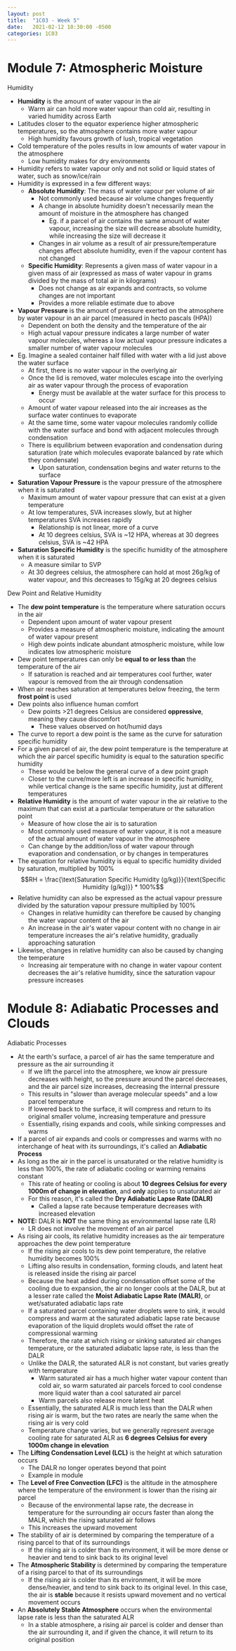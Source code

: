 ```yaml
---
layout: post
title:  "1C03 - Week 5"
date:   2021-02-12 10:30:00 -0500
categories: 1C03
---
```


Module 7: Atmospheric Moisture
===

Humidity
- **Humidity** is the amount of water vapour in the air
    - Warm air can hold more water vapour than cold air, resulting in varied humidity across Earth
- Latitudes closer to the equator experience higher atmospheric temperatures, so the atmosphere contains more water vapour
    - High humidity favours growth of lush, tropical vegetation
- Cold temperature of the poles results in low amounts of water vapour in the atmosphere
    - Low humidity makes for dry environments
- Humidity refers to water vapour only and not solid or liquid states of water, such as snow/ice/rain
- Humidity is expressed in a few different ways:
    - **Absolute Humidity**: The mass of water vapour per volume of air
        - Not commonly used because air volume changes frequently
        - A change in absolute humidity doesn't necessarily mean the amount of moisture in the atmosphere has changed
            - Eg. if a parcel of air contains the same amount of water vapour, increasing the size will decrease absolute humidity, while increasing the size will decrease it
        - Changes in air volume as a result of air pressure/temperature changes affect absolute humidity, even if the vapour content has not changed
    - **Specific Humidity**: Represents a given mass of water vapour in a given mass of air (expressed as mass of water vapour in grams divided by the mass of total air in kilograms)
        - Does not change as air expands and contracts, so volume changes are not important
        - Provides a more reliable estimate due to above
- **Vapour Pressure** is the amount of pressure exerted on the atmosphere by water vapour in an air parcel (measured in hecto pascals (HPA))
    - Dependent on both the density and the temperature of the air
    - High actual vapour pressure indicates a large number of water vapour molecules, whereas a low actual vapour pressure indicates a smaller number of water vapour molecules 
- Eg. Imagine a sealed container half filled with water with a lid just above the water surface
    - At first, there is no water vapour in the overlying air
    - Once the lid is removed, water molecules escape into the overlying air as water vapour through the process of evaporation
        - Energy must be available at the water surface for this process to occur
    - Amount of water vapour released into the air increases as the surface water continues to evaporate
    - At the same time, some water vapour molecules randomly collide with the water surface and bond with adjacent molecules through condensation
    - There is equilibrium between evaporation and condensation during saturation (rate which molecules evaporate balanced by rate which they condensate)
        - Upon saturation, condensation begins and water returns to the surface
- **Saturation Vapour Pressure** is the vapour pressure of the atmosphere when it is saturated
    - Maximum amount of water vapour pressure that can exist at a given temperature
    - At low temperatures, SVA increases slowly, but at higher temperatures SVA increases rapidly
        - Relationship is not linear, more of a curve
        - At 10 degrees celsius, SVA is ~12 HPA, whereas at 30 degrees celsius, SVA is ~42 HPA
- **Saturation Specific Humidity** is the specific humidity of the atmosphere when it is saturated
    - A measure similar to SVP
    - At 30 degrees celsius, the atmosphere can hold at most 26g/kg of water vapour, and this decreases to 15g/kg at 20 degrees celsius

Dew Point and Relative Humidity
- The **dew point temperature** is the temperature where saturation occurs in the air
    - Dependent upon amount of water vapour present
    - Provides a measure of atmospheric moisture, indicating the amount of water vapour present
    - High dew points indicate abundant atmospheric moisture, while low indicates low atmospheric moisture
- Dew point temperatures can only be **equal to or less than** the temperature of the air
    - If saturation is reached and air temperatures cool further, water vapour is removed from the air through condensation
- When air reaches saturation at temperatures below freezing, the term **frost point** is used
- Dew points also influence human comfort
    - Dew points >21 degrees Celsius are considered **oppressive**, meaning they cause discomfort
        - These values observed on hot/humid days
- The curve to report a dew point is the same as the curve for saturation specific humidity
- For a given parcel of air, the dew point temperature is the temperature at which the air parcel specific humidity is equal to the saturation specific humidity
    - These would be below the general curve of a dew point graph
    - Closer to the curve/more left is an increase in specific humidity, while vertical change is the same specific humidity, just at different temperatures
- **Relative Humidity** is the amount of water vapour in the air relative to the maximum that can exist at a particular temperature or the saturation point
    - Measure of how close the air is to saturation
    - Most commonly used measure of water vapour, it is not a measure of the actual amount of water vapour in the atmosphere
    - Can change by the addition/loss of water vapour through evaporation and condensation, or by changes in temperatures
- The equation for relative humidity is equal to specific humidity divided by saturation, multiplied by 100%  
    $$RH = \frac{\text{Saturation Specific Humidity (g/kg)}}{\text{Specific Humidity (g/kg)}} * 100%$$
- Relative humidity can also be expressed as the actual vapour pressure divided by the saturation vapour pressure multiplied by 100%
    - Changes in relative humidity can therefore be caused by changing the water vapour content of the air
    - An increase in the air's water vapour content with no change in air temperature increases the air's relative humidity, gradually approaching saturation
- Likewise, changes in relative humidity can also be caused by changing the temperature
    - Increasing air temperature with no change in water vapour content decreases the air's relative humidity, since the saturation vapour pressure increases

Module 8: Adiabatic Processes and Clouds
===

Adiabatic Processes
- At the earth's surface, a parcel of air has the same temperature and pressure as the air surrounding it
    - If we lift the parcel into the atmosphere, we know air pressure decreases with height, so the pressure around the parcel decreases, and the air parcel size increases, decreasing the internal pressure
    - This results in "slower than average molecular speeds" and a low parcel temperature
    - If lowered back to the surface, it will compress and return to its original smaller volume, increasing temperature and pressure
    - Essentially, rising expands and cools, while sinking compresses and warms
- If a parcel of air expands and cools or compresses and warms with no interchange of heat with its surroundings, it's called an **Adiabatic Process**
- As long as the air in the parcel is unsaturated or the relative humidity is less than 100%, the rate of adiabatic cooling or warming remains constant
    - This rate of heating or cooling is about **10 degrees Celsius for every 1000m of change in elevation**, and **only** applies to unsaturated air
    - For this reason, it's called the **Dry Adiabatic Lapse Rate (DALR)**
        - Called a lapse rate because temperature decreases with increased elevation
- **NOTE:** DALR is **NOT** the same thing as environmental lapse rate (LR)
    - LR does not involve the movement of an air parcel
- As rising air cools, its relative humidity increases as the air temperature approaches the dew point temperature
    - If the rising air cools to its dew point temperature, the relative humidity becomes 100%
    - Lifting also results in condensation, forming clouds, and latent heat is released inside the rising air parcel
    - Because the heat added during condensation offset some of the cooling due to expansion, the air no longer cools at the DALR, but at a lesser rate called the **Moist Adiabatic Lapse Rate (MALR)**, or wet/saturated adiabatic laps rate
    - If a saturated parcel containing water droplets were to sink, it would compress and warm at the saturated adiabatic lapse rate because evaporation of the liquid droplets would offset the rate of compressional warming
    - Therefore, the rate at which rising or sinking saturated air changes temperature, or the saturated adiabatic lapse rate, is less than the DALR
    - Unlike the DALR, the saturated ALR is not constant, but varies greatly with temperature
        - Warm saturated air has a much higher water vapour content than cold air, so warm saturated air parcels forced to cool condense more liquid water than a cool saturated air parcel
        - Warm parcels also release more latent heat
    - Essentially, the saturated ALR is much less than the DALR when rising air is warm, but the two rates are nearly the same when the rising air is very cold
    - Temperature change varies, but we generally represent average cooling rate for saturated ALR as **6 degrees Celsius for every 1000m change in elevation**
- The **Lifting Condensation Level (LCL)** is the height at which saturation occurs
    - The DALR no longer operates beyond that point
    - Example in module
- The **Level of Free Convection (LFC)** is the altitude in the atmosphere where the temperature of the environment is lower than the rising air parcel
    - Because of the environmental lapse rate, the decrease in temperature for the surrounding air occurs faster than along the MALR, which the rising saturated air follows
    - This increases the upward movement
- The stability of air is determined by comparing the temperature of a rising parcel to that of its surroundings
    - If the rising air is colder than its environment, it will be more dense or heavier and tend to sink back to its original level
- The **Atmospheric Stability** is determined by comparing the temperature of a rising parcel to that of its surroundings
    - If the rising air is colder than its environment, it will be more dense/heavier, and tend to sink back to its original level. In this case, the air is **stable** because it resists upward movement and no vertical movement occurs
- An **Absolutely Stable Atmosphere** occurs when the environmental lapse rate is less than the saturated ALR
    - In a stable atmosphere, a rising air parcel is colder and denser than the air surrounding it, and if given the chance, it will return to its original position